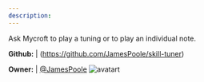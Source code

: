 ```yaml
---
description: 
---
```

Ask Mycroft to play a tuning or to play an individual note.

**Github:** | (https://github.com/JamesPoole/skill-tuner)

**Owner:** | [@JamesPoole](https://github.com/JamesPoole) ![avatart](https://avatars0.githubusercontent.com/u/9287618?v=4)


